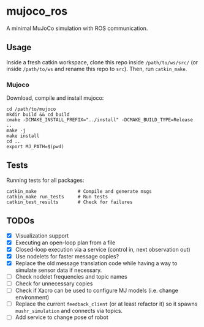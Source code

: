 # mujoco_ros
A minimal MuJoCo simulation with ROS communication.

## Usage
Inside a fresh catkin workspace, clone this repo inside `/path/to/ws/src/` (or inside `/path/to/ws` and rename this repo to `src`). Then, run `catkin_make`.

### Mujoco
Download, compile and install mujoco:
```
cd /path/to/mujoco
mkdir build && cd build
cmake -DCMAKE_INSTALL_PREFIX="../install" -DCMAKE_BUILD_TYPE=Release ..
make -j
make install
cd ..
export MJ_PATH=$(pwd) 
```

## Tests
Running tests for all packages:
```
catkin_make               # Compile and generate msgs
catkin_make run_tests     # Run tests 
catkin_test_results       # Check for failures
```

## TODOs
- [x] Visualization support
- [x] Executing an open-loop plan from a file
- [x] Closed-loop execution via a service (control in, next observation out) 
- [x] Use nodelets for faster message copies?
- [x] Replace the old message translation code while having a way to simulate sensor data if necessary.
- [ ] Check nodelet frequencies and topic names
- [ ] Check for unnecessary copies
- [ ] Check if Xacro can be used to configure MJ models (i.e. change environment)
- [ ] Replace the current `feedback_client` (or at least refactor it) so it spawns `mushr_simulation` and connects via topics.
- [ ] Add service to change pose of robot
